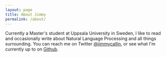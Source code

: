```yaml
---
layout: page
title: About Jimmy
permalink: /about/
---
```


Currently a Master's student at Uppsala University in Sweden, I like to read and occasionally write about Natural Language Processing and all things surrounding. You can reach me on Twitter [@jimmycallin](https://twitter.com/jimmycallin), or see what I'm currently up to on [Github](https://github.com/jimmycallin/resume).
